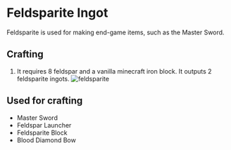 # Feldsparite Ingot

Feldsparite is used for making end-game items, such as the Master Sword.

## Crafting

1) It requires 8 feldspar and a vanilla minecraft iron block. It outputs 2 feldsparite ingots.
![feldsparite](https://t.gyazo.com/teams/chew/740542735e4d061c135a10fa362e6dd5.png)

## Used for crafting

- Master Sword
- Feldspar Launcher
- Feldsparite Block
- Blood Diamond Bow
